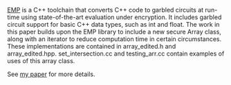 [EMP](https://github.com/emp-toolkit) is a C++ toolchain that converts C++ code to garbled circuits at run-time using state-of-the-art evaluation under encryption. It includes garbled circuit support for basic C++ data types, such as int and float. The work in this paper builds upon the EMP library to include a new secure Array class, along with an iterator to reduce computation time in certain circumstances. These implementations are contained in array_edited.h and array_edited.hpp. set_intersection.cc and testing_arr.cc contain examples of uses of this array class.

See [my paper](https://drive.google.com/file/d/1WahTB1pNpuT1eXTBGTfVcJQkLtUb9QIb/view?usp=sharing) for more details.
